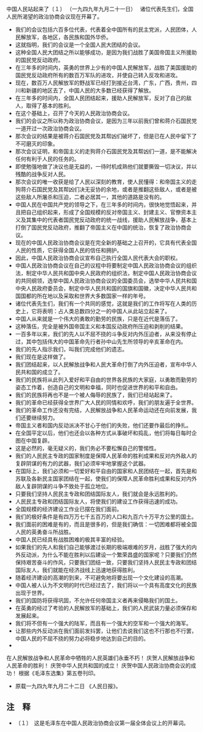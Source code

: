 中国人民站起来了〔１〕
（一九四九年九月二十一日）　
诸位代表先生们，全国人民所渴望的政治协商会议现在开幕了。
- 我们的会议包括六百多位代表，代表着全中国所有的民主党派，人民团体，人民解放军，各地区，各民族和国外华侨。
- 这就指明，我们的会议是一个全国人民大团结的会议。
- 这种全国人民大团结之所以能够成功，是因为我们战胜了美国帝国主义所援助的国民党反动政府。
- 在三年多的时间内，英勇的世界上少有的中国人民解放军，战胜了美国援助的国民党反动政府所有的数百万军队的进攻，并使自己转入反攻和进攻。
- 现在，数百万人民解放军的野战军已经打到接近台湾，广东，广西，贵州，四川和新疆的地区去了，中国人民的大多数已经获得了解放。
- 在三年多的时间内，全国人民团结起来，援助人民解放军，反对了自己的敌人，取得了基本的胜利。
- 在这个基础上，召开了今天的人民政治协商会议。
- 我们的会议之所以称为政治协商会议，是因为三年以前我们曾和蒋介石国民党一道开过一次政治协商会议。
- 那次会议的结果是被蒋介石国民党及其帮凶们破坏了，但是已在人民中留下了不可磨灭的印象。
- 那次会议证明，和帝国主义的走狗蒋介石国民党及其帮凶们一道，是不能解决任何有利于人民的任务的。
- 即使勉强地做了决议也是无益的，一待时机成熟他们就要撕毁一切决议，并以残酷的战争反对人民。
- 那次会议的唯一收获是给了人民以深刻的教育，使人民懂得：和帝国主义的走狗蒋介石国民党及其帮凶们决无妥协的余地，或者是推翻这些敌人，或者是被这些敌人所屠杀和压迫，二者必居其一，其他的道路是没有的。
- 中国人民在中国共产党的领导之下，在三年多的时间内，很快地觉悟起来，并且把自己组织起来，形成了全国规模的反对帝国主义、封建主义、官僚资本主义及其集中的代表者国民党反动政府的统一战线，援助人民解放战争，基本上打倒了国民党反动政府，推翻了帝国主义在中国的统治，恢复了政治协商会议。
- 现在的中国人民政治协商会议是在完全新的基础之上召开的，它具有代表全国人民的性质，它获得全国人民的信任和拥护。
- 因此，中国人民政治协商会议宣布自己执行全国人民代表大会的职权。
- 中国人民政治协商会议在自己的议程中将要制定中国人民政治协商会议的组织法，制定中华人民共和国中央人民政府的组织法，制定中国人民政治协商会议的共同纲领，选举中国人民政治协商会议的全国委员会，选举中华人民共和国中央人民政府委员会，制定中华人民共和国的国旗和国徽，决定中华人民共和国国都的所在地以及采取和世界大多数国家一样的年号。
- 诸位代表先生们，我们有一个共同的感觉，这就是我们的工作将写在人类的历史上，它将表明：占人类总数四分之一的中国人从此站立起来了。
- 中国人从来就是一个伟大的勇敢的勤劳的民族，只是在近代是落伍了。
- 这种落伍，完全是被外国帝国主义和本国反动政府所压迫和剥削的结果。
- 一百多年以来，我们的先人以不屈不挠的斗争反对内外压迫者，从来没有停止过，其中包括伟大的中国革命先行者孙中山先生所领导的辛亥革命在内。
- 我们的先人指示我们，叫我们完成他们的遗志。
- 我们现在是这样做了。
- 我们团结起来，以人民解放战争和人民大革命打倒了内外压迫者，宣布中华人民共和国的成立了。
- 我们的民族将从此列入爱好和平自由的世界各民族的大家庭，以勇敢而勤劳的姿态工作着，创造自己的文明和幸福，同时也促进世界的和平和自由。
- 我们的民族将再也不是一个被人侮辱的民族了，我们已经站起来了。
- 我们的革命已经获得全世界广大人民的同情和欢呼，我们的朋友遍于全世界。
- 我们的革命工作还没有完结，人民解放战争和人民革命运动还在向前发展，我们还要继续努力。
- 帝国主义者和国内反动派决不甘心于他们的失败，他们还要作最后的挣扎。
- 在全国平定以后，他们也还会以各种方式从事破坏和捣乱，他们将每日每时企图在中国复辟。
- 这是必然的，毫无疑义的，我们务必不要松懈自己的警惕性。
- 我们的人民民主专政的国家制度是保障人民革命的胜利成果和反对内外敌人的复辟阴谋的有力的武器，我们必须牢牢地掌握这个武器。
- 在国际上，我们必须和一切爱好和平自由的国家和人民团结在一起，首先是和苏联及各新民主国家团结在一起，使我们的保障人民革命胜利成果和反对内外敌人复辟阴谋的斗争不致处于孤立地位。
- 只要我们坚持人民民主专政和团结国际友人，我们就会是永远胜利的。
- 人民民主专政和团结国际友人，将使我们的建设工作获得迅速的成功。
- 全国规模的经济建设工作业已摆在我们面前。
- 我们的极好条件是有四万万七千五百万的人口和九百六十万平方公里的国土。
- 我们面前的困难是有的，而且是很多的，但是我们确信：一切困难都将被全国人民的英勇奋斗所战胜。
- 中国人民已经具有战胜困难的极其丰富的经验。
- 如果我们的先人和我们自己能够渡过长期的极端艰难的岁月，战胜了强大的内外反动派，为什么不能在胜利以后建设一个繁荣昌盛的国家呢？只要我们仍然保持艰苦奋斗的作风，只要我们团结一致，只要我们坚持人民民主专政和团结国际友人，我们就能在经济战线上迅速地获得胜利。
- 随着经济建设的高潮的到来，不可避免地将要出现一个文化建设的高潮。
- 中国人被人认为不文明的时代已经过去了，我们将以一个具有高度文化的民族出现于世界。
- 我们的国防将获得巩固，不允许任何帝国主义者再来侵略我们的国土。
- 在英勇的经过了考验的人民解放军的基础上，我们的人民武装力量必须保存和发展起来。
- 我们将不但有一个强大的陆军，而且有一个强大的空军和一个强大的海军。
- 让那些内外反动派在我们面前发抖罢，让他们去说我们这也不行那也不行罢，中国人民的不屈不挠的努力必将稳步地达到自己的目的。
- 
在人民解放战争和人民革命中牺牲的人民英雄们永垂不朽！
庆贺人民解放战争和人民革命的胜利！
庆贺中华人民共和国的成立！
庆贺中国人民政治协商会议的成功！
根据《毛泽东选集》第五卷刊印。
- 原载一九四九年九月二十二日
《人民日报》。
## 注　释
- 〔１〕　这是毛泽东在中国人民政治协商会议第一届全体会议上的开幕词。